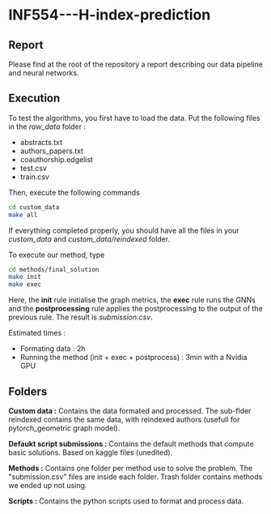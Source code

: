 # INF554---H-index-prediction

## Report
Please find at the root of the repository a report describing our data pipeline and neural networks.

## Execution

To test the algorithms, you first have to load the data. Put the following files in the *raw_data* folder :
*   abstracts.txt
*   authors_papers.txt
*   coauthorship.edgelist
*   test.csv
*   train.csv

Then, execute the following commands

 ```bash
cd custom_data
make all
```
If everything completed properly, you should have all the files in your *custom_data* and *custom_data/reindexed* folder. 

To execute our method, type

```bash
cd methods/final_solution
make init
make exec
```

Here, the **init** rule initialise the graph metrics, the **exec** rule runs the GNNs and the **postprocessing** rule applies the postprocessing to the output of the previous rule. The result is *submission.csv*.

Estimated times :   
*   Formating data : 2h
*   Running the method (init + exec + postprocess) : 3min with a Nvidia GPU

## Folders

**Custom data :** 
Contains the data formated and processed. The sub-flder reindexed contains the same data, with reindexed authors (usefull for pytorch_geometric graph model).

**Defaukt script submissions :**
Contains the default methods that compute basic solutions. Based on kaggle files (unedited).

**Methods :**
Contains one folder per method use to solve the problem. The "submission.csv" files are inside each folder. Trash folder contains methods we ended up not using.

**Scripts :**
Contains the python scripts used to format and process data.
